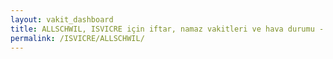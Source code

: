 ```yaml
---
layout: vakit_dashboard
title: ALLSCHWIL, ISVICRE için iftar, namaz vakitleri ve hava durumu - ilçe/eyalet seç
permalink: /ISVICRE/ALLSCHWIL/
---
```


<script type="text/javascript">
  var GLOBAL_COUNTRY = 'ISVICRE';
  var GLOBAL_CITY = 'ALLSCHWIL';
  var GLOBAL_STATE = '';
  var lat = 72;
  var lon = 21;
</script>

